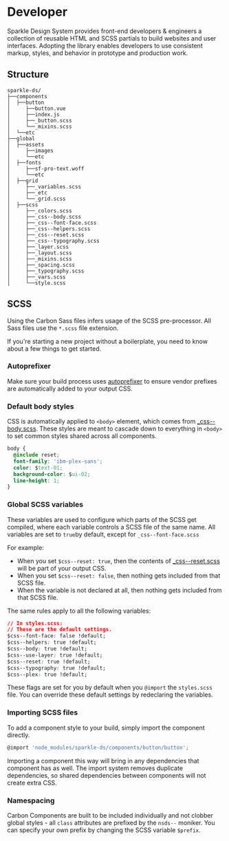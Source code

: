 # Developer

Sparkle Design System provides front-end developers & engineers a collection of reusable HTML and SCSS partials to build websites and user interfaces. Adopting the library enables developers to use consistent markup, styles, and behavior in prototype and production work.

## Structure

```text
sparkle-ds/
├──components
│  ├──button
│     ├──button.vue
│     ├──index.js
│     ├──_button.scss
│     └──_mixins.scss
│  └──etc
├──global
│  ├──assets
│     ├──images
│     └──etc
│  ├──fonts
│     ├──sf-pro-text.woff
│     └──etc
│  ├──grid
│     ├──_variables.scss
│     ├──_etc
│     └──_grid.scss
│  ├──scss
│     ├──_colors.scss
│     ├──_css--body.scss
│     ├──_css--font-face.scss
│     ├──_css--helpers.scss
│     ├──_css--reset.scss
│     ├──_css--typography.scss
│     ├──_layer.scss
│     ├──_layout.scss
│     ├──_mixins.scss
│     ├──_spacing.scss
│     ├──_typography.scss
│     ├──_vars.scss
│     └──style.scss
```

## SCSS

Using the Carbon Sass files infers usage of the SCSS pre-processor. All Sass files use the `*.scss` file extension.

If you're starting a new project without a boilerplate, you need to know about a few things to get started.

### **Autoprefixer**

Make sure your build process uses [autoprefixer](https://github.com/postcss/autoprefixer) to ensure vendor prefixes are automatically added to your output CSS.

### **Default body styles**

CSS is automatically applied to `<body>` element, which comes from [\_css--body.scss](https://github.com/carbon-design-system/carbon-components/blob/master/src/globals/scss/_css--body.scss). These styles are meant to cascade down to everything in `<body>` to set common styles shared across all components.

```css
body {
  @include reset;
  font-family: 'ibm-plex-sans';
  color: $text-01;
  background-color: $ui-02;
  line-height: 1;
}
```

### **Global SCSS variables**

These variables are used to configure which parts of the SCSS get compiled, where each variable controls a SCSS file of the same name. All variables are set to `true`by default, except for `_css--font-face.scss`

For example:

* When you set `$css--reset: true`, then the contents of [\_css--reset.scss](https://github.com/carbon-design-system/carbon-components/blob/master/src/globals/scss/_css--reset.scss) will be part of your output CSS.
* When you set `$css--reset: false`, then nothing gets included from that SCSS file.
* When the variable is not declared at all, then nothing gets included from that SCSS file.

The same rules apply to all the following variables:

```css
// In styles.scss:
// These are the default settings.
$css--font-face: false !default;
$css--helpers: true !default;
$css--body: true !default;
$css--use-layer: true !default;
$css--reset: true !default;
$css--typography: true !default;
$css--plex: true !default;
```

These flags are set for you by default when you `@import` the `styles.scss` file. You can override these default settings by redeclaring the variables.

### **Importing SCSS files**

To add a component style to your build, simply import the component directly.

```javascript
@import 'node_modules/sparkle-ds/components/button/button';
```

Importing a component this way will bring in any dependencies that component has as well. The import system removes duplicate dependencies, so shared dependencies between components will not create extra CSS.

### **Namespacing**

Carbon Components are built to be included individually and not clobber global styles - all `class` attributes are prefixed by the `nsds--` moniker. You can specify your own prefix by changing the SCSS variable `$prefix`.



